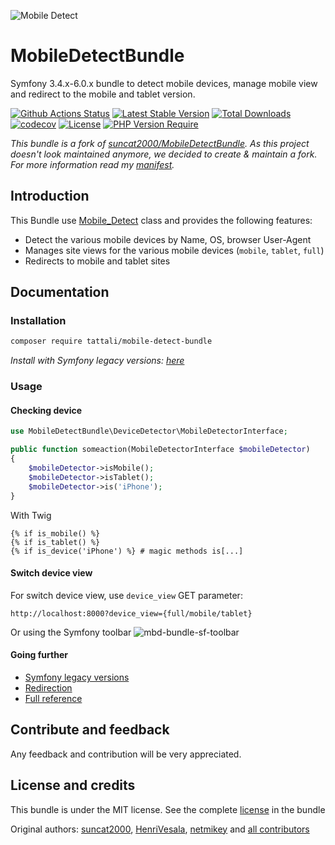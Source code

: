 ![Mobile Detect](https://user-images.githubusercontent.com/10502887/161483098-d40a2d7d-0e78-4f38-a7ac-49390718746e.png)

MobileDetectBundle
==================

Symfony 3.4.x-6.0.x bundle to detect mobile devices, manage mobile view and redirect to the mobile and tablet version.

[![Github Actions Status](https://github.com/tattali/MobileDetectBundle/actions/workflows/main.yml/badge.svg?branch=main
)](https://github.com/tattali/MobileDetectBundle/actions/workflows/main.yml?query=branch%3Amain) [![Latest Stable Version](http://poser.pugx.org/tattali/mobile-detect-bundle/v)](https://packagist.org/packages/tattali/mobile-detect-bundle) [![Total Downloads](http://poser.pugx.org/tattali/mobile-detect-bundle/downloads)](https://packagist.org/packages/tattali/mobile-detect-bundle) [![codecov](https://codecov.io/gh/tattali/MobileDetectBundle/branch/main/graph/badge.svg?token=HWV1OYRSD9)](https://codecov.io/gh/tattali/MobileDetectBundle) [![License](http://poser.pugx.org/tattali/mobile-detect-bundle/license)](https://packagist.org/packages/tattali/mobile-detect-bundle) [![PHP Version Require](http://poser.pugx.org/tattali/mobile-detect-bundle/require/php)](https://packagist.org/packages/tattali/mobile-detect-bundle)

*This bundle is a fork of [suncat2000/MobileDetectBundle](https://github.com/suncat2000/MobileDetectBundle). As this project doesn't look maintained anymore, we decided to create & maintain a fork. For more information read my [manifest](https://github.com/tattali/MobileDetectBundle/issues/8).*

Introduction
------------

This Bundle use [Mobile_Detect](https://github.com/serbanghita/Mobile-Detect) class and provides the following features:

* Detect the various mobile devices by Name, OS, browser User-Agent
* Manages site views for the various mobile devices (`mobile`, `tablet`, `full`)
* Redirects to mobile and tablet sites

Documentation
-------------

### Installation
```sh
composer require tattali/mobile-detect-bundle
```
*Install with Symfony legacy versions: [here](src/Resources/doc/legacy-versions.md)*
### Usage

#### Checking device

```php
use MobileDetectBundle\DeviceDetector\MobileDetectorInterface;

public function someaction(MobileDetectorInterface $mobileDetector)
{
    $mobileDetector->isMobile();
    $mobileDetector->isTablet();
    $mobileDetector->is('iPhone');
}
```

With Twig
```twig
{% if is_mobile() %}
{% if is_tablet() %}
{% if is_device('iPhone') %} # magic methods is[...]
```

#### Switch device view

For switch device view, use `device_view` GET parameter:

```url
http://localhost:8000?device_view={full/mobile/tablet}
```

Or using the Symfony toolbar
![mbd-bundle-sf-toolbar](https://user-images.githubusercontent.com/10502887/161488224-aaedde1c-d3c3-4636-8761-a207fbd5d4ff.png)

#### Going further

- [Symfony legacy versions](src/Resources/doc/legacy-versions.md)
- [Redirection](src/Resources/doc/redirection.md)
- [Full reference](src/Resources/doc/reference.md)

Contribute and feedback
-----------------------

Any feedback and contribution will be very appreciated.

License and credits
-------

This bundle is under the MIT license. See the complete [license](src/Resources/meta/LICENSE) in the bundle

Original authors: [suncat2000](https://github.com/suncat2000), [HenriVesala](https://github.com/HenriVesala), [netmikey](https://github.com/netmikey) and [all contributors](https://github.com/suncat2000/MobileDetectBundle/graphs/contributors)
